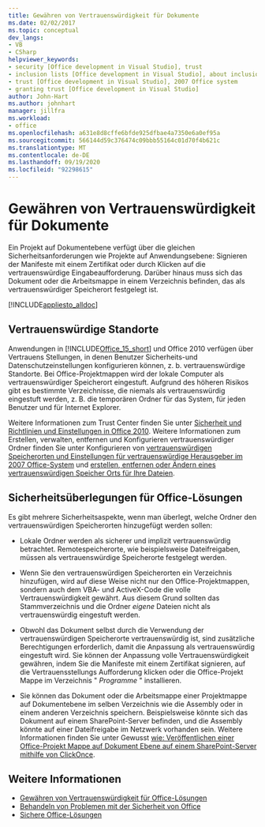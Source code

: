 ```yaml
---
title: Gewähren von Vertrauenswürdigkeit für Dokumente
ms.date: 02/02/2017
ms.topic: conceptual
dev_langs:
- VB
- CSharp
helpviewer_keywords:
- security [Office development in Visual Studio], trust
- inclusion lists [Office development in Visual Studio], about inclusion lists
- trust [Office development in Visual Studio], 2007 Office system
- granting trust [Office development in Visual Studio]
author: John-Hart
ms.author: johnhart
manager: jillfra
ms.workload:
- office
ms.openlocfilehash: a631e8d8cffe6bfde925dfbae4a7350e6a0ef95a
ms.sourcegitcommit: 566144d59c376474c09bbb55164c01d70f4b621c
ms.translationtype: MT
ms.contentlocale: de-DE
ms.lasthandoff: 09/19/2020
ms.locfileid: "92298615"
---
```

# <a name="grant-trust-to-documents"></a>Gewähren von Vertrauenswürdigkeit für Dokumente
  Ein Projekt auf Dokumentebene verfügt über die gleichen Sicherheitsanforderungen wie Projekte auf Anwendungsebene: Signieren der Manifeste mit einem Zertifikat oder durch Klicken auf die vertrauenswürdige Eingabeaufforderung. Darüber hinaus muss sich das Dokument oder die Arbeitsmappe in einem Verzeichnis befinden, das als vertrauenswürdiger Speicherort festgelegt ist.

 [!INCLUDE[appliesto_alldoc](../vsto/includes/appliesto-alldoc-md.md)]

## <a name="trusted-locations"></a>Vertrauenswürdige Standorte
 Anwendungen in [!INCLUDE[Office_15_short](../vsto/includes/office-15-short-md.md)] und Office 2010 verfügen über Vertrauens Stellungen, in denen Benutzer Sicherheits-und Datenschutzeinstellungen konfigurieren können, z. b. vertrauenswürdige Standorte. Bei Office-Projektmappen wird der lokale Computer als vertrauenswürdiger Speicherort eingestuft. Aufgrund des höheren Risikos gibt es bestimmte Verzeichnisse, die niemals als vertrauenswürdig eingestuft werden, z. B. die temporären Ordner für das System, für jeden Benutzer und für Internet Explorer.

 Weitere Informationen zum Trust Center finden Sie unter [Sicherheit und Richtlinien und Einstellungen in Office 2010](/previous-versions/office/office-2010/cc178946(v=office.14)). Weitere Informationen zum Erstellen, verwalten, entfernen und Konfigurieren vertrauenswürdiger Ordner finden Sie unter Konfigurieren von [vertrauenswürdigen Speicherorten und Einstellungen für vertrauenswürdige Herausgeber im 2007 Office-System](/previous-versions/office/office-2007-resource-kit/cc178948(v=office.12)) und [erstellen, entfernen oder Ändern eines vertrauenswürdigen Speicher Orts für Ihre Dateien](https://support.office.com/article/Create-remove-or-change-a-trusted-location-for-your-files-f5151879-25ea-4998-80a5-4208b3540a62).

## <a name="security-considerations-for-office-solutions"></a>Sicherheitsüberlegungen für Office-Lösungen
 Es gibt mehrere Sicherheitsaspekte, wenn man überlegt, welche Ordner den vertrauenswürdigen Speicherorten hinzugefügt werden sollen:

- Lokale Ordner werden als sicherer und implizit vertrauenswürdig betrachtet. Remotespeicherorte, wie beispielsweise Dateifreigaben, müssen als vertrauenswürdige Speicherorte festgelegt werden.

- Wenn Sie den vertrauenswürdigen Speicherorten ein Verzeichnis hinzufügen, wird auf diese Weise nicht nur den Office-Projektmappen, sondern auch dem VBA- und ActiveX-Code die volle Vertrauenswürdigkeit gewährt. Aus diesem Grund sollten das Stammverzeichnis und die Ordner *eigene* Dateien nicht als vertrauenswürdig eingestuft werden.

- Obwohl das Dokument selbst durch die Verwendung der vertrauenswürdigen Speicherorte vertrauenswürdig ist, sind zusätzliche Berechtigungen erforderlich, damit die Anpassung als vertrauenswürdig eingestuft wird. Sie können der Anpassung volle Vertrauenswürdigkeit gewähren, indem Sie die Manifeste mit einem Zertifikat signieren, auf die Vertrauensstellungs Aufforderung klicken oder die Office-Projekt Mappe im Verzeichnis " *Programme* " installieren.

- Sie können das Dokument oder die Arbeitsmappe einer Projektmappe auf Dokumentebene im selben Verzeichnis wie die Assembly oder in einem anderen Verzeichnis speichern. Beispielsweise könnte sich das Dokument auf einem SharePoint-Server befinden, und die Assembly könnte auf einer Dateifreigabe im Netzwerk vorhanden sein. Weitere Informationen finden Sie unter Gewusst [wie: Veröffentlichen einer Office-Projekt Mappe auf Dokument Ebene auf einem SharePoint-Server mithilfe von ClickOnce](/previous-versions/bb608595(v=vs.110)).

## <a name="see-also"></a>Weitere Informationen
- [Gewähren von Vertrauenswürdigkeit für Office-Lösungen](../vsto/granting-trust-to-office-solutions.md)
- [Behandeln von Problemen mit der Sicherheit von Office](../vsto/troubleshooting-office-solution-security.md)
- [Sichere Office-Lösungen](../vsto/securing-office-solutions.md)